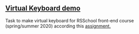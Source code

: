 [**Virtual Keyboard** demo](https://lenazamnius.github.io/codejam-virtual-keyboard/)
---
Task to make virtual keyboard for RSSchool front-end course (spring/summer 2020) according this [assignment.](https://github.com/rolling-scopes-school/tasks/blob/master/tasks/codejam-virtual-keyboard.md)

